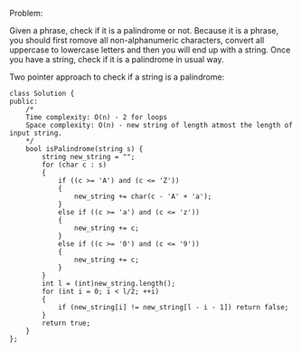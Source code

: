 Problem:

Given a phrase, check if it is a palindrome or not. Because it is a phrase, you should first romove all non-alphanumeric characters, convert all uppercase to lowercase letters and then you will end up with a string. Once you have a string, check if it is a palindrome in usual way.

Two pointer approach to check if a string is a palindrome:
```
class Solution {
public:
    /*
    Time complexity: O(n) - 2 for loops
    Space complexity: O(n) - new string of length atmost the length of input string.
    */
    bool isPalindrome(string s) {
        string new_string = "";
        for (char c : s)
        {
            if ((c >= 'A') and (c <= 'Z'))
            {
                new_string += char(c - 'A' + 'a');
            }
            else if ((c >= 'a') and (c <= 'z'))
            {
                new_string += c;
            }
            else if ((c >= '0') and (c <= '9'))
            {
                new_string += c;
            }
        }
        int l = (int)new_string.length();
        for (int i = 0; i < l/2; ++i)
        {
            if (new_string[i] != new_string[l - i - 1]) return false;
        }
        return true;
    }
};
```